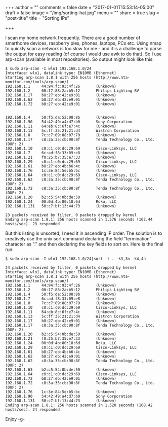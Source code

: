+++
author = ""
comments = false
date = "2017-01-01T15:53:14-05:00"
draft = false
image = "/img/sorting-hat.jpg"
menu = ""
share = true
slug = "post-title"
title = "Sorting IPs"

+++

I scan my home network frequently. There are a good number of smarthome devices, raspberry pies, phones,
laptops, PCs etc. Using nmap to quickly scan a network is too slow for me - and it is a challenge to
parse the output for easy reading (of course I would use awk to do that). So I use arp-scan (available
in most repositories). So output might look like this:
<!--more-->

```
$ sudo arp-scan -I wlo1 192.168.1.0/24
Interface: wlo1, datalink type: EN10MB (Ethernet)
Starting arp-scan 1.8.1 with 256 hosts (http://www.nta-monitor.com/tools/arp-scan/)
192.168.1.1     44:94:fc:93:4f:26       (Unknown)
192.168.1.2     00:17:88:2a:b5:12       Philips Lighting BV
192.168.1.17    b8:27:eb:42:e9:01       (Unknown)
192.168.1.62    b8:27:eb:42:e9:01       (Unknown)
192.168.1.72    b8:27:eb:42:e9:01       (Unknown)


192.168.1.4     50:f5:da:52:08:8b       (Unknown)
192.168.1.90    54:42:49:a4:d7:b0       Sony Corporation
192.168.1.11    64:eb:8c:6f:e7:4c       (Unknown)
192.168.1.13    5c:ff:35:21:21:d4       Wistron Corporation
192.168.1.8     7c:c7:09:88:07:79       (Unknown)
192.168.1.17    c8:3a:35:cb:90:8f       Tenda Technology Co., Ltd. (DUP: 2)
192.168.1.10    c0:c1:c0:dc:29:69       Cisco-Linksys, LLC
192.168.1.7     6c:ad:f8:33:09:e8       (Unknown)
192.168.1.21    f0:25:b7:35:e7:33       (Unknown)
192.168.1.29    c0:c1:c0:dc:29:69       Cisco-Linksys, LLC
192.168.1.61    b8:27:eb:4b:b6:4c       (Unknown)
192.168.1.76    1c:3e:84:5e:b5:bc       (Unknown)
192.168.1.64    c0:c1:c0:dc:29:69       Cisco-Linksys, LLC
192.168.1.62    c8:3a:35:cb:90:8f       Tenda Technology Co., Ltd. (DUP: 2)
192.168.1.72    c8:3a:35:cb:90:8f       Tenda Technology Co., Ltd. (DUP: 2)
192.168.1.20    b2:c5:54:0b:de:50       (Unknown)
192.168.1.24    00:0d:4b:80:18:6d       Roku, LLC
192.168.1.131   50:c7:bf:13:44:73       (Unknown)

23 packets received by filter, 0 packets dropped by kernel
Ending arp-scan 1.8.1: 256 hosts scanned in 1.576 seconds (162.44 hosts/sec). 23 responded

```

But this listing is unsorted; I need it in ascending IP order. The solution is to creatively
use the unix sort command declaring the field "termination" character as "." and then declaring
the key fields to sort on. Here is the final run:

```
$ sudo arp-scan -I wlo1 192.168.1.0/24|sort -t . -k3,3n -k4,4n

24 packets received by filter, 0 packets dropped by kernel
Interface: wlo1, datalink type: EN10MB (Ethernet)
Starting arp-scan 1.8.1 with 256 hosts (http://www.nta-monitor.com/tools/arp-scan/)
192.168.1.1     44:94:fc:93:4f:26       (Unknown)
192.168.1.2     00:17:88:2a:b5:12       Philips Lighting BV
192.168.1.4     50:f5:da:52:08:8b       (Unknown)
192.168.1.7     6c:ad:f8:33:09:e8       (Unknown)
192.168.1.8     7c:c7:09:88:07:79       (Unknown)
192.168.1.10    c0:c1:c0:dc:29:69       Cisco-Linksys, LLC
192.168.1.11    64:eb:8c:6f:e7:4c       (Unknown)
192.168.1.13    5c:ff:35:21:21:d4       Wistron Corporation
192.168.1.17    b8:27:eb:42:e9:01       (Unknown)
192.168.1.17    c8:3a:35:cb:90:8f       Tenda Technology Co., Ltd. (DUP: 2)
192.168.1.20    b2:c5:54:0b:de:50       (Unknown)
192.168.1.21    f0:25:b7:35:e7:33       (Unknown)
192.168.1.24    00:0d:4b:80:18:6d       Roku, LLC
192.168.1.29    c0:c1:c0:dc:29:69       Cisco-Linksys, LLC
192.168.1.61    b8:27:eb:4b:b6:4c       (Unknown)
192.168.1.62    b8:27:eb:42:e9:01       (Unknown)
192.168.1.62    c8:3a:35:cb:90:8f       Tenda Technology Co., Ltd. (DUP: 2)
192.168.1.63    b2:c5:54:0b:de:50       (Unknown)
192.168.1.64    c0:c1:c0:dc:29:69       Cisco-Linksys, LLC
192.168.1.72    b8:27:eb:42:e9:01       (Unknown)
192.168.1.72    c8:3a:35:cb:90:8f       Tenda Technology Co., Ltd. (DUP: 2)
192.168.1.76    1c:3e:84:5e:b5:bc       (Unknown)
192.168.1.90    54:42:49:a4:d7:b0       Sony Corporation
192.168.1.131   50:c7:bf:13:44:73       (Unknown)
Ending arp-scan 1.8.1: 256 hosts scanned in 1.520 seconds (168.42 hosts/sec). 24 responded
```

Enjoy
-g-

